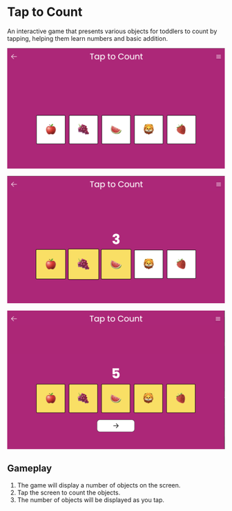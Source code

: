 # Tap to Count

An interactive game that presents various objects for toddlers to count by tapping, helping them learn numbers and basic addition.

[![Tap to Count](../../../public/screenshots/tap-to-count.png)](https://mykeels.github.io/toddler-games/#/tap-to-count)

[![Tap to Count with 3 cards tapped](../../../public/screenshots/tap-to-count-2.png)](https://mykeels.github.io/toddler-games/#/tap-to-count)

[![Tap to Count with all cards tapped](../../../public/screenshots/tap-to-count-3.png)](https://mykeels.github.io/toddler-games/#/tap-to-count)

## Gameplay

1. The game will display a number of objects on the screen.
2. Tap the screen to count the objects.
3. The number of objects will be displayed as you tap.